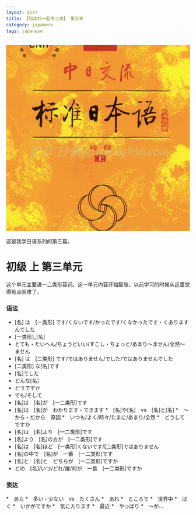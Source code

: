 ```yaml
---
layout: post
title: 【和血衫一起考二级】 第三天
category: japanese
tags: japanese
---
```


![](/assets/img/japanese.jpg)

这是我学日语系列的第三篇。
    
# 初级 上  第三单元

这个单元主要讲一二类形容词。这一单元内容开始膨胀，以前学习的时候从这里觉得有点困难了。

### 语法

* [名] は　[一类形] です/くないです/かったです/くなかったです・くありますんでした
* [一类形]_[名]
* とても・たいへん/ちょうどいい/すこし・ちょっと/あまり〜ません/全然〜ません
* [名] は　[二类形] です/ではありません/でした/ではありませんでした
* [二类形] な[名]です
* [名]でした
* どんな[名]
* どうですか
* でも/そして
* [名]は　[名]が　[一二类形]です
* [名]は　[名]が　わかります・できます
*　[名]や[名]　vs　[名]と[名]
*　〜から・だから　原因
*　いつも/よく/時々/たまに/あまり/全然
*　どうしてですか
* [名]は　[名]より　[一二类形]です
* [名]より　[名]の方が　[一二类形]です
* [名]は　[名]ほど　[一类形]くないです/[二类形]ではありません
* [名]の中で　[名]が　一番　[一二类形]です
* [名]と　[名]と　どちらが　[一二类形]ですか
* どの　[名]/いつ/どれ/誰/何が　一番　[一二类形]ですか
    
### 表达

*　あら
*　多い・少ない　vs　たくさん
*　あれ
*　ところで
*　世界中
*　ぼく
*　いかがですか
*　気に入ります
*　最近
*　やっばり
*　〜が...
